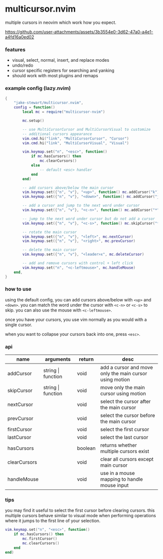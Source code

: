 # multicursor.nvim

multiple cursors in neovim which work how you expect.

https://github.com/user-attachments/assets/3b3554e0-3d62-47a0-a4e1-a4fd16a0ed02

### features

- visual, select, normal, insert, and replace modes
- undo/redo
- cursor specific registers for searching and yanking
- should work with most plugins and remaps

### example config (lazy.nvim)

```lua
{
    "jake-stewart/multicursor.nvim",
    config = function()
        local mc = require("multicursor-nvim")

        mc.setup()

        -- use MultiCursorCursor and MultiCursorVisual to customize
        -- additional cursors appearance
        vim.cmd.hi("link", "MultiCursorCursor", "Cursor")
        vim.cmd.hi("link", "MultiCursorVisual", "Visual")

        vim.keymap.set("n", "<esc>", function()
            if mc.hasCursors() then
                mc.clearCursors()
            else
                -- default <esc> handler
            end
        end)

        -- add cursors above/below the main cursor
        vim.keymap.set({"n", "v"}, "<up>", function() mc.addCursor("k") end)
        vim.keymap.set({"n", "v"}, "<down>", function() mc.addCursor("j") end)

        -- add a cursor and jump to the next word under cursor
        vim.keymap.set({"n", "v"}, "<c-n>", function() mc.addCursor("*") end)

        -- jump to the next word under cursor but do not add a cursor
        vim.keymap.set({"n", "v"}, "<c-s>", function() mc.skipCursor("*") end)

        -- rotate the main cursor
        vim.keymap.set({"n", "v"}, "<left>", mc.nextCursor)
        vim.keymap.set({"n", "v"}, "<right>", mc.prevCursor)

        -- delete the main cursor
        vim.keymap.set({"n", "v"}, "<leader>x", mc.deleteCursor)

        -- add and remove cursors with control + left click
        vim.keymap.set("n", "<c-leftmouse>", mc.handleMouse)
    end,
}
```

### how to use

using the default config, you can add cursors above/below with `<up>` and `<down>`.
you can match the word under the cursor with `<c-n>` or `<c-s>` to skip.
you can also use the mouse with `<c-leftmouse>`.

once you have your cursors, you use vim normally as you would with a single cursor.

when you want to collapse your cursors back into one, press `<esc>`.


### api
| name         | arguments          | return  | desc                                                    |
| ------------ | -----------------  | ------- | ------------------------------------------------------- |
| addCursor    | string \| function | void    | add a cursor and move only the main cursor using motion |
| skipCursor   | string \| function | void    | move only the main cursor using motion                  |
| nextCursor   |                    | void    | select the cursor after the main cursor                 |
| prevCursor   |                    | void    | select the cursor before the main cursor                |
| firstCursor  |                    | void    | select the first cursor                                 |
| lastCursor   |                    | void    | select the last cursor                                  |
| hasCursors   |                    | boolean | returns whether multiple cursors exist                  |
| clearCursors |                    | void    | clear all cursors except main cursor                    |
| handleMouse  |                    | void    | use in a mouse mapping to handle mouse input            |


### tips

you may find it useful to select the first cursor before clearing cursors.
this multiple cursors behave similar to visual mode when performing operations where it jumps to the first line of your selection.

```lua
vim.keymap.set("n", "<esc>", function()
    if mc.hasCursors() then
        mc.firstCursor()
        mc.clearCursors()
    end
end)
```
